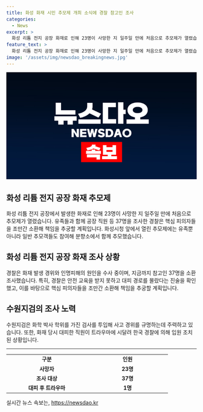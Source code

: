 ```yaml
---
title: 화성 화재 시민 추모제 개최 소식에 경찰 참고인 조사
categories:
  - News
excerpt: >
  화성 리튬 전지 공장 화재로 인해 23명이 사망한 지 일주일 만에 처음으로 추모제가 열렸습니다. 유족들은 진정성 있는 피해 보상을 요구하며, 경찰은 화재 당시 안전 교육을 받지 못한 것과 대피 경로를 몰랐다는 주장을 조사 중입니다. 핵심 피의자들을 조만간 소환하여 책임을 추궁할 예정이며, 수원지검은 화학 박사 학위를 가진 검사를 투입하여 사고 경위를 규명할 계획입니다. 해당 직원은 트라우마로 인해 입원 조치됐습니다.
feature_text: >
  화성 리튬 전지 공장 화재로 인해 23명이 사망한 지 일주일 만에 처음으로 추모제가 열렸습니다. 유족들은 진정성 있는 피해 보상을 요구하며, 경찰은 화재 당시 안전 교육을 받지 못한 것과 대피 경로를 몰랐다는 주장을 조사 중입니다. 핵심 피의자들을 조만간 소환하여 책임을 추궁할 예정이며, 수원지검은 화학 박사 학위를 가진 검사를 투입하여 사고 경위를 규명할 계획입니다. 해당 직원은 트라우마로 인해 입원 조치됐습니다.
image: '/assets/img/newsdao_breakingnews.jpg'
---
```


<p><img src="/assets/img/newsdao_breakingnews.jpg" alt="cryptoinkorea 속보" /></p>

<h2 data-ke-size="size26">화성 리튬 전지 공장 화재 추모제</h2>

<p data-ke-size="size16">화성 리튬 전지 공장에서 발생한 화재로 인해 23명이 사망한 지 일주일 만에 처음으로 추모제가 열렸습니다. 유족들과 함께 공장 직원 등 37명을 조사한 경찰은 핵심 피의자들을 조만간 소환해 책임을 추궁할 계획입니다. 화성시청 앞에서 열린 추모제에는 유족뿐 아니라 일반 추모객들도 참여해 분향소에서 함께 추모했습니다.</p>

<h2 data-ke-size="size26">화성 리튬 전지 공장 화재 조사 상황</h2>

<p data-ke-size="size16">경찰은 화재 발생 경위와 인명피해의 원인을 수사 중이며, 지금까지 참고인 37명을 소환 조사했습니다. 특히, 경찰은 안전 교육을 받지 못하고 대피 경로를 몰랐다는 진술을 확인했고, 이를 바탕으로 핵심 피의자들을 조만간 소환해 책임을 추궁할 계획입니다.</p>

<h2 data-ke-size="size26">수원지검의 조사 노력</h2>

<p data-ke-size="size16">수원지검은 화학 박사 학위를 가진 검사를 투입해 사고 경위를 규명하는데 주력하고 있습니다. 또한, 화재 당시 대피한 직원이 트라우마에 시달려 한국 경찰에 의해 입원 조치된 상황입니다.</p>

<hr>

<table>
    <tbody>
        <tr>
            <td style="text-align: center; width: 200px;"><b>구분</b></td>
            <td style="text-align: center; width: 200px;"><b>인원</b></td>
        </tr>
        <tr>
            <td style="text-align: center; height: 17px;"><b>사망자</b></td>
            <td style="text-align: center; height: 17px;"><b>23명</b></td>
        </tr>
        <tr>
            <td style="text-align: center; height: 17px;"><b>조사 대상</b></td>
            <td style="text-align: center; height: 17px;"><b>37명</b></td>
        </tr>
        <tr>
            <td style="text-align: center; height: 17px;"><b>대피 후 트라우마</b></td>
            <td style="text-align: center; height: 17px;"><b>1명</b></td>
        </tr>
    </tbody>
</table>
실시간 뉴스 속보는, <a href="https://newsdao.kr" rel="dofollow">https://newsdao.kr</a>


